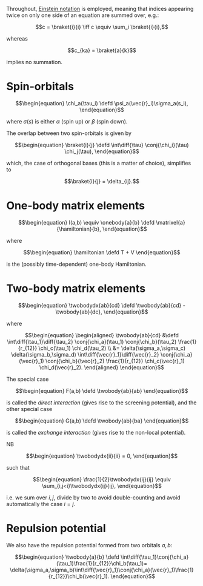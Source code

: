 Throughout, [Einstein
notation](https://en.wikipedia.org/wiki/Einstein_notation) is
employed, meaning that indices appearing twice on only one side of an
equation are summed over, e.g.:

$$c = \braket{i}{i} \iff c \equiv \sum_i \braket{i}{i},$$

whereas

$$c_{ka} = \braket{a}{k}$$

implies no summation.

# Spin-orbitals

$$\begin{equation}
\chi_a(\tau_i) \defd
\psi_a(\vec{r}_i)\sigma_a(s_i),
\end{equation}$$

where $\sigma(s)$ is either $\alpha$ (spin up) or $\beta$
(spin down).

The overlap between two spin-orbitals is given by

$$\begin{equation}
\braket{i}{j} \defd \int\diff{\tau} \conj{\chi_i}(\tau) \chi_j(\tau),
\end{equation}$$

which, the case of orthogonal bases (this is a matter of choice),
simplifies to

$$\braket{i}{j} = \delta_{ij}.$$

# One-body matrix elements

$$\begin{equation}
I(a,b) \equiv \onebody{a}{b} \defd \matrixel{a}{\hamiltonian}{b},
\end{equation}$$

where

$$\begin{equation}
\hamiltonian \defd T + V
\end{equation}$$

is the (possibly time-dependent) one-body Hamiltonian.

# Two-body matrix elements

$$\begin{equation}
\twobodydx{ab}{cd} \defd
\twobody{ab}{cd} - \twobody{ab}{dc},
\end{equation}$$

where

$$\begin{equation}
\begin{aligned}
\twobody{ab}{cd} &\defd
\int\diff{\tau_1}\diff{\tau_2}
\conj{\chi_a}(\tau_1)
\conj{\chi_b}(\tau_2)
\frac{1}{r_{12}}
\chi_c(\tau_1)
\chi_d(\tau_2) \\
&=
\delta(\sigma_a,\sigma_c)
\delta(\sigma_b,\sigma_d)
\int\diff{\vec{r}_1}\diff{\vec{r}_2}
\conj{\chi_a}(\vec{r}_1)
\conj{\chi_b}(\vec{r}_2)
\frac{1}{r_{12}}
\chi_c(\vec{r}_1)
\chi_d(\vec{r}_2).
\end{aligned}
\end{equation}$$

The special case

$$\begin{equation}
F(a,b) \defd \twobody{ab}{ab}
\end{equation}$$

is called the *direct interaction* (gives rise to the screening
potential), and the other special case

$$\begin{equation}
G(a,b) \defd \twobody{ab}{ba}
\end{equation}$$

is called the *exchange interaction* (gives rise to the non-local
potential).

NB

$$\begin{equation}
\twobodydx{ii}{ii} = 0,
\end{equation}$$

such that

$$\begin{equation}
\frac{1}{2}\twobodydx{ij}{ij} \equiv
\sum_{i,j<i}\twobodydx{ij}{ij},
\end{equation}$$

i.e. we sum over $i,j$, divide by two to avoid double-counting
and avoid automatically the case $i=j$.

# Repulsion potential

We also have the repulsion potential formed from two orbitals $a,b$:

$$\begin{equation}
\twobody{a}{b} \defd
\int\diff{\tau_1}\conj{\chi_a}(\tau_1)\frac{1}{r_{12}}\chi_b(\tau_1)=
\delta(\sigma_a,\sigma_b)\int\diff{\vec{r}_1}\conj{\chi_a}(\vec{r}_1)\frac{1}{r_{12}}\chi_b(\vec{r}_1).
\end{equation}$$

